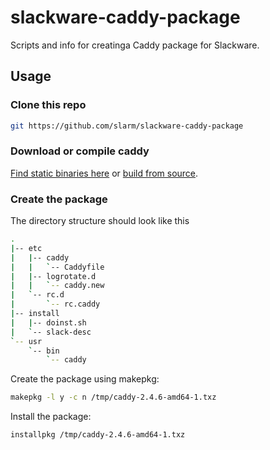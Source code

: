 # slackware-caddy-package
Scripts and info for creatinga Caddy package for Slackware.
## Usage
### Clone this repo
```bash
git https://github.com/slarm/slackware-caddy-package
```
### Download or compile caddy
[Find static binaries here](https://caddyserver.com/download) or [build from source](https://caddyserver.com/docs/build).
### Create the package
The directory structure should look like this
```bash
.
|-- etc
|   |-- caddy
|   |   `-- Caddyfile
|   |-- logrotate.d
|   |   `-- caddy.new
|   `-- rc.d
|       `-- rc.caddy
|-- install
|   |-- doinst.sh
|   `-- slack-desc
`-- usr
    `-- bin
        `-- caddy
```
Create the package using makepkg:
```bash
makepkg -l y -c n /tmp/caddy-2.4.6-amd64-1.txz
```
Install the package:
```bash
installpkg /tmp/caddy-2.4.6-amd64-1.txz
```
